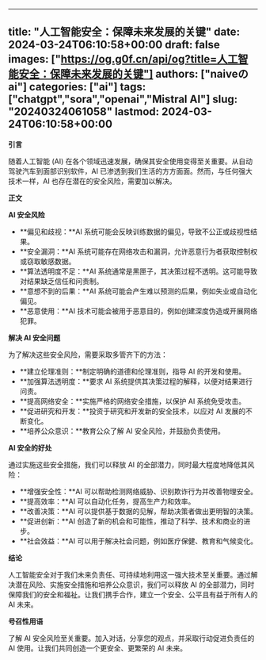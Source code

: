
---
title: "人工智能安全：保障未来发展的关键"
date: 2024-03-24T06:10:58+00:00
draft: false
images: ["https://og.g0f.cn/api/og?title=人工智能安全：保障未来发展的关键"]
authors: ["naiveのai"]
categories: ["ai"]
tags: ["chatgpt","sora","openai","Mistral AI"]
slug: "20240324061058"
lastmod: 2024-03-24T06:10:58+00:00
---
**引言**

随着人工智能 (AI) 在各个领域迅速发展，确保其安全使用变得至关重要。从自动驾驶汽车到面部识别软件，AI 已渗透到我们生活的方方面面。然而，与任何强大技术一样，AI 也存在潜在的安全风险，需要加以解决。

**正文**

**AI 安全风险**

* **偏见和歧视：**AI 系统可能会反映训练数据的偏见，导致不公正或歧视性结果。
* **安全漏洞：**AI 系统可能存在网络攻击和漏洞，允许恶意行为者获取控制权或窃取敏感数据。
* **算法透明度不足：**AI 系统通常是黑匣子，其决策过程不透明。这可能导致对结果缺乏信任和问责制。
* **意想不到的后果：**AI 系统可能会产生难以预测的后果，例如失业或自动化偏见。
* **恶意使用：**AI 技术可能会被用于恶意目的，例如创建深度伪造或开展网络犯罪。

**解决 AI 安全问题**

为了解决这些安全风险，需要采取多管齐下的方法：

* **建立伦理准则：**制定明确的道德和伦理准则，指导 AI 的开发和使用。
* **加强算法透明度：**要求 AI 系统提供其决策过程的解释，以便对结果进行问责。
* **提高网络安全：**实施严格的网络安全措施，以保护 AI 系统免受攻击。
* **促进研究和开发：**投资于研究和开发新的安全技术，以应对 AI 发展的不断变化。
* **培养公众意识：**教育公众了解 AI 安全风险，并鼓励负责使用。

**AI 安全的好处**

通过实施这些安全措施，我们可以释放 AI 的全部潜力，同时最大程度地降低其风险：

* **增强安全性：**AI 可以帮助检测网络威胁、识别欺诈行为并改善物理安全。
* **提高效率：**AI 可以自动化任务，提高生产力和效率。
* **改善决策：**AI 可以提供基于数据的见解，帮助决策者做出更明智的决策。
* **促进创新：**AI 创造了新的机会和可能性，推动了科学、技术和商业的进步。
* **社会效益：**AI 可以用于解决社会问题，例如医疗保健、教育和气候变化。

**结论**

人工智能安全对于我们未来负责任、可持续地利用这一强大技术至关重要。通过解决潜在风险、实施安全措施和培养公众意识，我们可以释放 AI 的全部潜力，同时保障我们的安全和福祉。让我们携手合作，建立一个安全、公平且有益于所有人的 AI 未来。

**号召性用语**

了解 AI 安全风险至关重要。加入对话，分享您的观点，并采取行动促进负责任的 AI 使用。让我们共同创造一个更安全、更繁荣的 AI 未来。